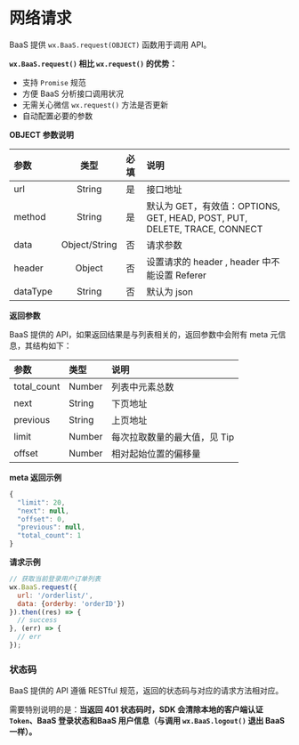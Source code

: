 <!-- ex_nonav -->

# 网络请求

BaaS 提供 `wx.BaaS.request(OBJECT)` 函数用于调用 API。

**`wx.BaaS.request()` 相比 `wx.request()` 的优势：**

- 支持 `Promise` 规范
- 方便 BaaS 分析接口调用状况
- 无需关心微信 `wx.request()` 方法是否更新
- 自动配置必要的参数

**OBJECT 参数说明**

| 参数      |      类型      | 必填 | 说明 |
| :------- | :-----------: | :--- | :-- |
| url      | String        | 是   | 接口地址 |
| method   | String        | 是   | 默认为 GET，有效值：OPTIONS, GET, HEAD, POST, PUT, DELETE, TRACE, CONNECT |
| data     | Object/String | 否   | 请求参数 |
| header   | Object        | 否   | 设置请求的 header , header 中不能设置 Referer |
| dataType | String        | 否   | 默认为 json |

**返回参数**

BaaS 提供的 API，如果返回结果是与列表相关的，返回参数中会附有 meta 元信息，其结构如下：

| 参数         | 类型   | 说明 |
| :---------  | :----- | :--- |
| total_count | Number | 列表中元素总数 |
| next        | String | 下页地址 |
| previous    | String | 上页地址 |
| limit       | Number | 每次拉取数量的最大值，见 Tip |
| offset      | Number | 相对起始位置的偏移量 |

**meta 返回示例**

```js
{
  "limit": 20,
  "next": null,
  "offset": 0,
  "previous": null,
  "total_count": 1
}

```

**请求示例**

```js
// 获取当前登录用户订单列表
wx.BaaS.request({
  url: '/orderlist/',
  data: {orderby: 'orderID'})
}).then((res) => {
  // success
}, (err) => {
  // err
});
```

### 状态码

BaaS 提供的 API 遵循 RESTful 规范，返回的状态码与对应的请求方法相对应。

需要特别说明的是：**当返回 401 状态码时，SDK 会清除本地的客户端认证 `Token`、BaaS 登录状态和BaaS 用户信息（与调用 `wx.BaaS.logout()` 退出 BaaS 一样）。**